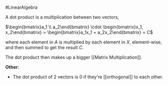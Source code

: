 #LinearAlgebra 

A dot product is a multiplication between two vectors, 

$\begin{bmatrix}a_1 \\ a_2\end{bmatrix} \cdot \begin{bmatrix}x_1, x_2\end{bmatrix} = \begin{bmatrix}a_1x_1 + a_2x_2\end{bmatrix} = C$

where each element in $A$ is multiplied by each element in $X$, element-wise, and then summed to get the result $C$.

The dot product then makes up a bigger [[Matrix Multiplication]].

**Other**:

- The dot product of 2 vectors is $0$ if they're [[orthogonal]] to each other.